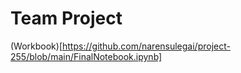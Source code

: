 # Team Project 

(Workbook)[https://github.com/narensulegai/project-255/blob/main/FinalNotebook.ipynb]
